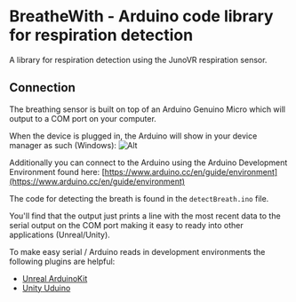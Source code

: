 # BreatheWith - Arduino code library for respiration detection
A library for respiration detection using the JunoVR respiration sensor. 

## Connection
The breathing sensor is built on top of an Arduino Genuino Micro which will output to a COM port on your computer.

When the device is plugged in, the Arduino will show in your device manager as such (Windows):
 ![Alt](https://cldup.com/b-T50vlH4m.thumb.png)

Additionally you can connect to the Arduino using the Arduino Development Environment found here: [https://www.arduino.cc/en/guide/environment](https://www.arduino.cc/en/guide/environment)

The code for detecting the breath is found in the `detectBreath.ino` file.

You'll find that the output just prints a line with the most recent data to the serial output on the COM port making it easy to ready into other applications (Unreal/Unity).

To make easy serial / Arduino reads in development environments the following plugins are helpful:
- [Unreal ArduinoKit](https://forums.unrealengine.com/showthread.php?118851-FREE-ArduinoKit-Cross-Platform-Arduino-Plugin-for-UE4)
- [Unity Uduino](https://forum.unity3d.com/threads/released-uduino-the-easiest-arduino-unity-communication.443788/)
